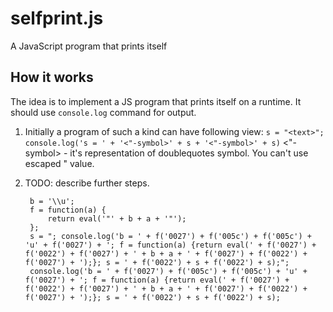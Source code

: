 selfprint.js
=============================

A JavaScript program that prints itself

How it works
------------

The idea is to implement a JS program that prints itself on a runtime. It should use `console.log` command for output.

1. Initially a program of such a kind can have following view: `s = "<text>"; console.log('s = ' + '<"-symbol>' + s + '<"-symbol>' + s)`
   <"-symbol> - it's representation of doublequotes symbol. You can\'t use escaped \" value.

2. TODO: describe further steps.

        b = '\\u';
        f = function(a) {
            return eval('"' + b + a + '"');
        };
        s = "; console.log('b = ' + f('0027') + f('005c') + f('005c') + 'u' + f('0027') + '; f = function(a) {return eval(' + f('0027') + f('0022') + f('0027') + ' + b + a + ' + f('0027') + f('0022') + f('0027') + ');}; s = ' + f('0022') + s + f('0022') + s);";
        console.log('b = ' + f('0027') + f('005c') + f('005c') + 'u' + f('0027') + '; f = function(a) {return eval(' + f('0027') + f('0022') + f('0027') + ' + b + a + ' + f('0027') + f('0022') + f('0027') + ');}; s = ' + f('0022') + s + f('0022') + s); 
    
